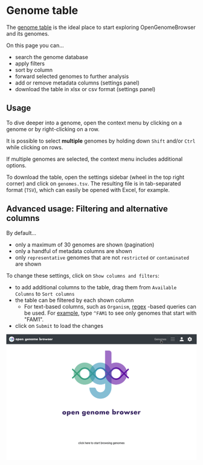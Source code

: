 <link rel="shortcut icon" type="image/svg+xml" href="/opengenomebrowser/favicon.svg">

# Genome table

The [genome table](https://opengenomebrowser.bioinformatics.unibe.ch/genomes) is the ideal place to start exploring OpenGenomeBrowser and its
genomes.

On this page you can...

- search the genome database
- apply filters
- sort by column
- forward selected genomes to further analysis
- add or remove metadata columns (settings panel)
- download the table in xlsx or csv format (settings panel)

## Usage

To dive deeper into a genome, open the context menu by clicking on a genome or by right-clicking on a row.

It is possible to select **multiple** genomes by holding down `Shift` and/or `Ctrl` while clicking on rows.

If multiple genomes are selected, the context menu includes additional options.

To download the table, open the settings sidebar (wheel in the top right corner) and click on `genomes.tsv`. The resulting file is in tab-separated
format (`TSV`), which can easily be opened with Excel, for example.

## Advanced usage: Filtering and alternative columns

By default...

- only a maximum of 30 genomes are shown (pagination)
- only a handful of metadata columns are shown
- only `representative` genomes that are not `restricted` or `contaminated` are shown

To change these settings, click on `Show columns and filters`:

- to add additional columns to the table, drag them from `Available Columns` to `Sort columns`
- the table can be filtered by each shown column
    - For text-based columns, such as `Organism`, [regex](https://regex101.com/) -based queries can be used.
      For [example](https://opengenomebrowser.bioinformatics.unibe.ch/genomes/?organism=^FAM1), type `^FAM1` to see only genomes
      that start with "FAM1".
- click on `Submit` to load the changes

![genome table demo](../media/genomes.apng)
